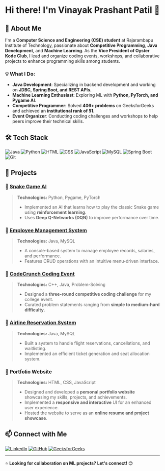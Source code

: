 # Hi there! I'm Vinayak Prashant Patil 👋

## 🚀 About Me
I'm a **Computer Science and Engineering (CSE) student** at Rajarambapu Institute of Technology, passionate about **Competitive Programming**, **Java Development**, and **Machine Learning**. As the **Vice President of Oyster Kode Club**, I lead and organize coding events, workshops, and collaborative projects to enhance programming skills among students.

### 💡 What I Do:
- **Java Development**: Specializing in backend development and working on **JDBC, Spring Boot, and REST APIs**.
- **Machine Learning Enthusiast**: Exploring ML with **Python, PyTorch, and Pygame AI**.
- **Competitive Programmer**: Solved **406+ problems** on GeeksforGeeks and achieved an **institutional rank of 51**.
- **Event Organizer**: Conducting coding challenges and workshops to help peers improve their technical skills.

## 🛠️ Tech Stack
![Java](https://img.shields.io/badge/Java-ED8B00?style=for-the-badge&logo=java&logoColor=white)
![Python](https://img.shields.io/badge/Python-3776AB?style=for-the-badge&logo=python&logoColor=white)
![HTML](https://img.shields.io/badge/HTML-E34F26?style=for-the-badge&logo=html5&logoColor=white)
![CSS](https://img.shields.io/badge/CSS-1572B6?style=for-the-badge&logo=css3&logoColor=white)
![JavaScript](https://img.shields.io/badge/JavaScript-F7DF1E?style=for-the-badge&logo=javascript&logoColor=black)
![MySQL](https://img.shields.io/badge/MySQL-4479A1?style=for-the-badge&logo=mysql&logoColor=white)
![Spring Boot](https://img.shields.io/badge/Spring%20Boot-6DB33F?style=for-the-badge&logo=spring-boot&logoColor=white)
![Git](https://img.shields.io/badge/Git-F05032?style=for-the-badge&logo=git&logoColor=white)

## 📌 Projects
### 🔹 [Snake Game AI](https://github.com/vinayakpatil7/snake-game-ai)
> **Technologies:** Python, Pygame, PyTorch
> - Implemented an AI that learns how to play the classic Snake game using **reinforcement learning**.
> - Uses **Deep Q-Networks (DQN)** to improve performance over time.

### 🔹 [Employee Management System](https://github.com/vinayakpatil7/employee-management-system)
> **Technologies:** Java, MySQL
> - A console-based system to manage employee records, salaries, and performance.
> - Features CRUD operations with an intuitive menu-driven interface.

### 🔹 [CodeCrunch Coding Event](https://github.com/vinayakpatil7/codecrunch)
> **Technologies:** C++, Java, Problem-Solving
> - Designed a **three-round competitive coding challenge** for my college event.
> - Curated problem statements ranging from **simple to medium-hard difficulty**.

### 🔹 [Airline Reservation System](https://github.com/vinayakpatil7/airline-reservation)
> **Technologies:** Java, MySQL
> - Built a system to handle flight reservations, cancellations, and waitlisting.
> - Implemented an efficient ticket generation and seat allocation system.

### 🔹 [Portfolio Website](https://github.com/vinayakpatil7/portfolio-website)
> **Technologies:** HTML, CSS, JavaScript
> - Designed and developed a **personal portfolio website** showcasing my skills, projects, and achievements.
> - Implemented a **responsive and interactive** UI for an enhanced user experience.
> - Hosted the website to serve as an **online resume and project showcase**.



## 📫 Connect with Me
[![LinkedIn](https://img.shields.io/badge/LinkedIn-0A66C2?style=for-the-badge&logo=linkedin&logoColor=white)](https://www.linkedin.com/in/vinayak-patil-485385269/)
[![GitHub](https://img.shields.io/badge/GitHub-181717?style=for-the-badge&logo=github&logoColor=white)](https://github.com/vinayakpatil7)
[![GeeksforGeeks](https://img.shields.io/badge/GeeksforGeeks-308D46?style=for-the-badge&logo=geeksforgeeks&logoColor=white)](https://www.geeksforgeeks.org/user/vinayak_patil/)


---
⭐ **Looking for collaboration on ML projects? Let's connect!** 😊

